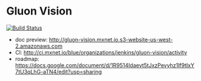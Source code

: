 # Gluon Vision

[![Build Status](http://ci.mxnet.io/job/gluon-vision/master/badge/icon)](http://ci.mxnet.io/blue/organizations/jenkins/gluon-vision/activity)

- doc preview: http://gluon-vision.mxnet.io.s3-website-us-west-2.amazonaws.com
- CI: http://ci.mxnet.io/blue/organizations/jenkins/gluon-vision/activity
- roadmap: https://docs.google.com/document/d/1R9514Idaevt5tJxzPevyhz1lf9tIxY7tU3qLhG-aTN4/edit?usp=sharing
